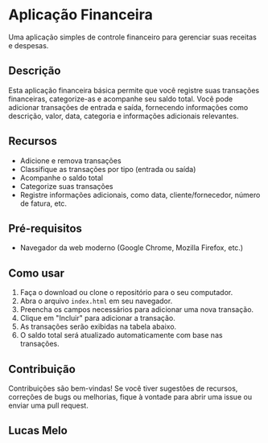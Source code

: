 # Aplicação Financeira

Uma aplicação simples de controle financeiro para gerenciar suas receitas e despesas.

## Descrição

Esta aplicação financeira básica permite que você registre suas transações financeiras, categorize-as e acompanhe seu saldo total. Você pode adicionar transações de entrada e saída, fornecendo informações como descrição, valor, data, categoria e informações adicionais relevantes.

## Recursos

- Adicione e remova transações
- Classifique as transações por tipo (entrada ou saída)
- Acompanhe o saldo total
- Categorize suas transações
- Registre informações adicionais, como data, cliente/fornecedor, número de fatura, etc.

## Pré-requisitos

- Navegador da web moderno (Google Chrome, Mozilla Firefox, etc.)

## Como usar

1. Faça o download ou clone o repositório para o seu computador.
2. Abra o arquivo `index.html` em seu navegador.
3. Preencha os campos necessários para adicionar uma nova transação.
4. Clique em "Incluir" para adicionar a transação.
5. As transações serão exibidas na tabela abaixo.
6. O saldo total será atualizado automaticamente com base nas transações.

## Contribuição

Contribuições são bem-vindas! Se você tiver sugestões de recursos, correções de bugs ou melhorias, fique à vontade para abrir uma issue ou enviar uma pull request.

## Lucas Melo



